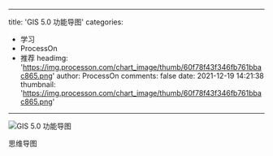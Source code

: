 
---
title: 'GIS 5.0 功能导图'
categories: 
 - 学习
 - ProcessOn
 - 推荐
headimg: 'https://img.processon.com/chart_image/thumb/60f78f43f346fb761bbac865.png'
author: ProcessOn
comments: false
date: 2021-12-19 14:21:38
thumbnail: 'https://img.processon.com/chart_image/thumb/60f78f43f346fb761bbac865.png'
---

<div>   
<img class="thumb" alt="GIS 5.0 功能导图" src="https://img.processon.com/chart_image/thumb/60f78f43f346fb761bbac865.png" referrerpolicy="no-referrer">
<p>思维导图</p>  
</div>
            